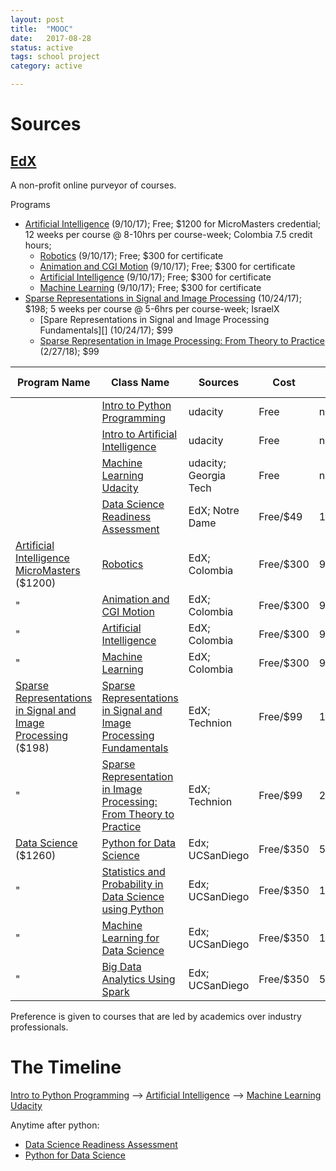 ```yaml
---
layout: post
title:  "MOOC"
date:   2017-08-28
status: active
tags: school project
category: active

---
```


<!--more-->
# Sources

## [EdX](https://www.edx.org)
A non-profit online purveyor of courses.

Programs
  * [Artificial Intelligence][] (9/10/17); Free; $1200 for MicroMasters credential; 12 weeks per course @ 8-10hrs per course-week; Colombia 7.5 credit hours;
    * [Robotics][] (9/10/17); Free; $300 for certificate
    * [Animation and CGI Motion][] (9/10/17); Free; $300 for certificate
    * [Artificial Intelligence][] (9/10/17); Free; $300 for certificate
    * [Machine Learning][] (9/10/17); Free; $300 for certificate
  * [Sparse Representations in Signal and Image Processing][] (10/24/17); $198; 5 weeks per course @ 5-6hrs per course-week; IsraelX
    * [Spare Representations in Signal and Image Processing Fundamentals][] (10/24/17); $99
    * [Sparse Representation in Image Processing: From Theory to Practice][] (2/27/18); $99


Program Name                |           Class Name           |    Sources   |   Cost    |   Start Date  | Prerequisites |   Time   |  Length  |
----------------------------|--------------------------------|--------------|-----------|---------------|---------------|----------|----------|
                            | [Intro to Python Programming][]| udacity      | Free      | none          | none          |          | 5 weeks  
                            | [Intro to Artificial Intelligence][]| udacity | Free      | none          | python        |          | 4 months
                            | [Machine Learning Udacity][]| udacity; Georgia Tech | Free| none          | python; Intro to AI|     | 4 months
                            | [Data Science Readiness Assessment][] | EdX; Notre Dame | Free/$49 | 1/22/17 | none | 10hrs
[Artificial Intelligence MicroMasters][] ($1200) | [Robotics][]                   | EdX; Colombia| Free/$300 |   9/10/17     | linear algebra;calculus;python | 8-10hrs | 12 weeks
              "             | [Animation and CGI Motion][]   | EdX; Colombia| Free/$300 |   9/10/17     | "" | 8-10hrs | 12 weeks
              "             | [Artificial Intelligence][]    | EdX; Colombia| Free/$300 |   9/10/17     | ""; probability and stats | 8-10hrs | 12 weeks
              "             | [Machine Learning][]           | EdX; Colombia| Free/$300 |   9/10/17     | "" | 8-10hrs | 12 weeks
[Sparse Representations in Signal and Image Processing][] ($198) | [Sparse Representations in Signal and Image Processing Fundamentals][] | EdX; Technion | Free/$99 | 10/24/17 | advanced linear algebra; signal and image processing familiarity | 5-6hrs | 5 weeks
              "             | [Sparse Representation in Image Processing: From Theory to Practice][] | EdX; Technion | Free/$99 | 2/27/18 | Sparse Representations: Fundamentals | 5-6hrs | 5 weeks
[Data Science][] ($1260)    | [Python for Data Science][]    | Edx; UCSanDiego | Free/$350 | 5/31/17 | basic programming | 8-10hrs | 10 weeks
              "             | [Statistics and Probability in Data Science using Python][] | Edx; UCSanDiego | Free/$350 | 10/27/17 | calculus;linear algebra;Python for Data Science | 8-10hrs | 10 weeks
              "             | [Machine Learning for Data Science][] | Edx; UCSanDiego | Free/$350 | 1/2/18 | Stats and Prob in Data Science using Python | 8-10hrs | 10 weeks
              "             | [Big Data Analytics Using Spark][] | Edx; UCSanDiego | Free/$350 | 5/31/18 | Machine Learning for Data Science | 8-10hrs | 10 weeks

Preference is given to courses that are led by academics over industry professionals.

# The Timeline

[Intro to Python Programming][] --> [Artificial Intelligence][] --> [Machine Learning Udacity][]

Anytime after python:
* [Data Science Readiness Assessment][]
* [Python for Data Science][]





[Intro to Artificial Intelligence]: https://www.udacity.com/course/intro-to-artificial-intelligence--cs271
[Machine Learning Udacity]: https://www.udacity.com/course/machine-learning--ud262
[Intro to Python Programming]: https://www.udacity.com/course/programming-foundations-with-python--ud036
[Data Science Readiness Assessment]: https://www.edx.org/course/data-science-readiness-assessment-notredamex-ds101x
[Artificial Intelligence MicroMasters]: https://www.edx.org/micromasters/columbiax-artificial-intelligence
[Robotics]: https://www.edx.org/course/robotics-columbiax-csmm-103x-0
[Animation and CGI Motion]: https://www.edx.org/course/animation-cgi-motion-columbiax-csmm-104x-0
[Artificial Intelligence]: https://www.edx.org/course/artificial-intelligence-ai-columbiax-csmm-101x-1
[Machine Learning]: https://www.edx.org/course/machine-learning-columbiax-csmm-102x-1
[Sparse Representations in Signal and Image Processing]: https://www.edx.org/professional-certificate/israelx-sparse-representations-from-theory-to-practice
[Sparse Representations in Signal and Image Processing Fundamentals]: https://www.edx.org/course/sparse-representations-signal-image-israelx-236862-1x
[Sparse Representation in Image Processing: From Theory to Practice]: https://www.edx.org/course/sparse-representations-image-processing-israelx-236862-2x
[Data Science]: https://www.edx.org/micromasters/data-science
[Python for Data Science]: https://www.edx.org/course/python-data-science-uc-san-diegox-dse200x
[Statistics and Probability in Data Science using Python]: https://www.edx.org/course/statistics-probability-data-science-uc-san-diegox-dse210x
[Machine Learning for Data Science]: https://www.edx.org/course/machine-learning-data-science-uc-san-diegox-ds220x
[Big Data Analytics Using Spark]: https://www.edx.org/course/big-data-analytics-using-spark-uc-san-diegox-dse230x

